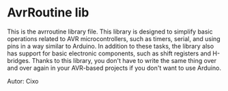 # AvrRoutine lib

This is the avrroutine library file. This library is designed to simplify 
basic operations related to AVR microcontrollers, such as timers, serial, 
and using pins in a way similar to Arduino. In addition to these tasks, 
the library also has support for basic electronic components, such as 
shift registers and H-bridges. Thanks to this library, you don't have to 
write the same thing over and over again in your AVR-based projects if you 
don't want to use Arduino.

Autor: Cixo
 
